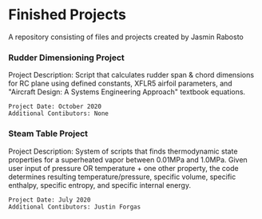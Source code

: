 # Finished Projects

A repository consisting of files and projects created by Jasmin Rabosto

### Rudder Dimensioning Project

Project Description: Script that calculates rudder span & chord dimensions for RC plane using defined constants, XFLR5 airfoil parameters, and "Aircraft Design: A Systems Engineering Approach" textbook equations.

```
Project Date: October 2020
Additional Contibutors: None
```

### Steam Table Project

Project Description: System of scripts that finds thermodynamic state properties for a superheated vapor between 0.01MPa and 1.0MPa. Given user input of pressure OR temperature + one other property, the code determines resulting temperature/pressure, specific volume, specific enthalpy, specific entropy, and specific internal energy.

```
Project Date: July 2020
Additional Contibutors: Justin Forgas
```


